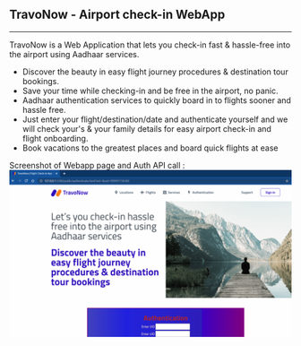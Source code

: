 ## TravoNow - Airport check-in WebApp

---

TravoNow is a Web Application that lets you check-in fast & hassle-free into the airport using Aadhaar services.

- Discover the beauty in easy flight journey procedures & destination tour bookings.
- Save your time while checking-in and be free in the airport, no panic.
- Aadhaar authentication services to quickly board in to flights sooner and hassle free.
- Just enter your flight/destination/date and authenticate yourself and we will check your's & your family details for easy airport check-in and flight onboarding.
- Book vacations to the greatest places and board quick flights at ease
 
 Screenshot of Webapp page and Auth API call :
 <img src="https://github.com/DarinJoshua-dev/TravoNow/blob/master/TravoNow%20-%20Auth%20API%20call.png">
